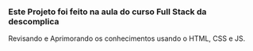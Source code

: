 ### Este Projeto foi feito na aula do curso Full Stack da descomplica

Revisando e Aprimorando os conhecimentos usando o HTML, CSS e JS.
